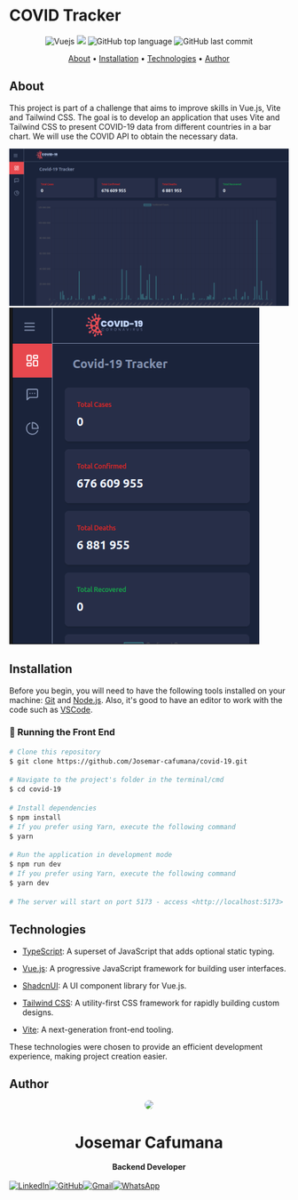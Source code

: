 # COVID Tracker

<p align="center">
  <img alt="Vuejs" src="https://img.shields.io/badge/-Vue.js-4FC08D?style=for-the-badge&logo=vue.js&logoColor=white">
  <img src="https://img.shields.io/github/license/MrRioja/nodejs-api-rest?color=blueviolet&logo=License&style=for-the-badge"/>
  <img alt="GitHub top language" src="https://img.shields.io/github/languages/top/MrRioja/nodejs-api-rest?color=blueviolet&logo=TypeScript&logoColor=white&style=for-the-badge">
  <img alt="GitHub last commit" src="https://img.shields.io/github/last-commit/Josemar-cafumana/covid-19?color=blueviolet&style=for-the-badge">


</p>

<p align="center">
  <a href="#about">About</a> •
  <a href="#installation">Installation</a> •
  <a href="#technologies">Technologies</a> •
  <a href="#author">Author</a>   
</p>

## About

This project is part of a challenge that aims to improve skills in Vue.js, Vite and Tailwind CSS. The goal is to develop an application that uses Vite and Tailwind CSS to present COVID-19 data from different countries in a bar chart. We will use the COVID API to obtain the necessary data.

<img src="./public/desktop.png" alt="Screenshot desktop"/>
<img src="./public/mobile.png" alt="Screenshot mobile"/>


## Installation

Before you begin, you will need to have the following tools installed on your machine: [Git](https://git-scm.com) and [Node.js](https://nodejs.org/en/). Also, it's good to have an editor to work with the code such as [VSCode](https://code.visualstudio.com/).

### 🎲 Running the Front End 

```bash
# Clone this repository
$ git clone https://github.com/Josemar-cafumana/covid-19.git

# Navigate to the project's folder in the terminal/cmd
$ cd covid-19

# Install dependencies
$ npm install
# If you prefer using Yarn, execute the following command
$ yarn

# Run the application in development mode
$ npm run dev
# If you prefer using Yarn, execute the following command
$ yarn dev

# The server will start on port 5173 - access <http://localhost:5173>
```


## Technologies

- [TypeScript](https://www.typescriptlang.org/): A superset of JavaScript that adds optional static typing.

- [Vue.js](https://vuejs.org/): A progressive JavaScript framework for building user interfaces.

- [ShadcnUI](https://shadcn-ui.vercel.app/): A UI component library for Vue.js.

- [Tailwind CSS](https://tailwindcss.com/): A utility-first CSS framework for rapidly building custom designs.

- [Vite](https://vitejs.dev/): A next-generation front-end tooling.


These technologies were chosen to provide an efficient development experience, making project creation easier.

## Author

<div align="center">
<img src="https://github.com/Josemar-cafumana.png" style="width: 100px; border-radius: 50%" />
<h1>Josemar Cafumana</h1>
<strong>Backend Developer</strong>
<br/>
<br/>
<div  style="display: flex; align-items: center: justify-content: center; text-align: center">

<a href="https://www.linkedin.com/in/josemar-cafumana-web-developer/" target="_blank">
<img alt="LinkedIn" src="https://img.shields.io/badge/linkedin-%230077B5.svg?style=for-the-badge&logo=linkedin&logoColor=white"/>
</a>

<a href="https://github.com/Josemar-cafumana" target="_blank">
<img alt="GitHub" src="https://img.shields.io/badge/github-%23121011.svg?style=for-the-badge&logo=github&logoColor=white"/>
</a>

<a href="mailto:rjosemar-cafumana@hotmail.com" target="_blank">
<img alt="Gmail" src="https://img.shields.io/badge/Gmail-D14836?style=for-the-badge&logo=gmail&logoColor=white" />
</a>

<a href="https://wa.link/65562r" target="_blank">
<img alt="WhatsApp" src="https://img.shields.io/badge/WhatsApp-25D366?style=for-the-badge&logo=whatsapp&logoColor=white"/>
</a>

</a>
</div>

<br/>
<br/>
</div>